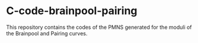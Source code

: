 # C-code-brainpool-pairing
This repository contains the codes of the PMNS generated for the moduli of the Brainpool and Pairing curves.
